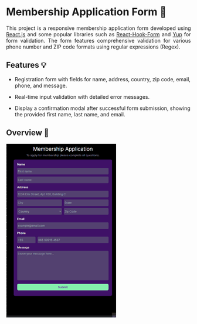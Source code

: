 # Membership Application Form 📝

<div align="justify">

This project is a responsive membership application form developed using [React.js](https://react.dev/)  and some popular libraries such as [React-Hook-Form](https://www.react-hook-form.com/) and [Yup](https://www.npmjs.com/package/yup) for form validation. The form features comprehensive validation for various phone number and ZIP code formats using regular expressions (Regex).
</div>

## Features 💡


- Registration form with fields for name, address, country, zip code, email, phone, and message.

- Real-time input validation with detailed error messages.

- Display a confirmation modal after successful form submission, showing the provided first name, last name, and email.

## Overview 📱

<img src="./public/overview-form2.gif" width="300px">
